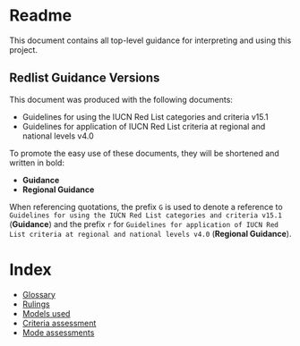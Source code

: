 # Readme
This document contains all top-level guidance for interpreting and using this project.

## Redlist Guidance Versions
This document was produced with the following documents:
- Guidelines for using the IUCN Red List categories and criteria v15.1
- Guidelines for application of IUCN Red List criteria at regional and national levels v4.0

To promote the easy use of these documents, they will be shortened and written in bold:

- **Guidance**
- **Regional Guidance**

When referencing quotations, the prefix `G` is used to denote a reference to `Guidelines for using the IUCN Red List categories and criteria v15.1` (**Guidance**) and the prefix `r` for `Guidelines for application of IUCN Red List criteria at regional and national levels v4.0` (**Regional Guidance**).

# Index
- [Glossary](./glossary.md)
- [Rulings](./rulings.md)
- [Models used](./model.md)
- [Criteria assessment](./criteria.md)
- [Mode assessments](./model-assessment.md)